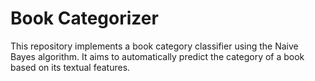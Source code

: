# Book Categorizer
This repository implements a book category classifier using the Naive Bayes algorithm. It aims to automatically predict the category of a book based on its textual features.
